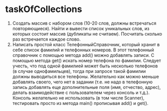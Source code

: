 # taskOfCollections
1. Создать массив с набором слов (10-20 слов, должны встречаться повторяющиеся).
Найти и вывести список уникальных слов, из которых состоит массив (дубликаты не считаем).
Посчитать сколько раз встречается каждое слово.
2. Написать простой класс ТелефонныйСправочник, который хранит в себе список фамилий и телефонных номеров.
В этот телефонный справочник с помощью метода add() можно добавлять записи. С помощью метода get() искать номер телефона по фамилии.
Следует учесть, что под одной фамилией может быть несколько телефонов (в случае однофамильцев),
тогда при запросе такой фамилии должны выводиться все телефоны.
Желательно как можно меньше добавлять своего, чего нет в задании (т.е. не надо в телефонную запись добавлять
еще дополнительные поля (имя, отчество, адрес), делать взаимодействие с пользователем через консоль и т.д.).
Консоль желательно не использовать (в том числе Scanner), тестировать просто из метода main() прописывая add() и get().
